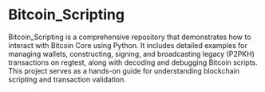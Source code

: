 # Bitcoin_Scripting
 Bitcoin_Scripting is a comprehensive repository that demonstrates how to interact with Bitcoin Core using Python. It includes detailed examples for managing wallets, constructing, signing, and broadcasting legacy (P2PKH) transactions on regtest, along with decoding and debugging Bitcoin scripts. This project serves as a hands-on guide for understanding blockchain scripting and transaction validation.
